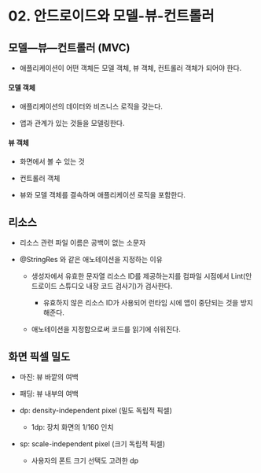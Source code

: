 # 02. 안드로이드와 모델-뷰-컨트롤러

## 모델—뷰—컨트롤러 (MVC)

- 애플리케이션이 어떤 객체든 모델 객체, 뷰 객체, 컨트롤러 객체가 되어야 한다.

#### 모델 객체

- 애플리케이션의 데이터와 비즈니스 로직을 갖는다.

- 앱과 관계가 있는 것들을 모델링한다.

#### 뷰 객체

- 화면에서 볼 수 있는 것

- 컨트롤러 객체

- 뷰와 모델 객체를 결속하며 애플리케이션 로직을 포함한다.

## 리소스

- 리소스 관련 파일 이름은 공백이 없는 소문자

- @StringRes 와 같은 애노테이션을 지정하는 이유

	- 생성자에서 유효한 문자열 리소스 ID를 제공하는지를 컴파일 시점에서 Lint(안드로이드 스튜디오 내장 코드 검사기)가 검사한다.
	
		- 유효하지 않은 리소스 ID가 사용되어 런타임 시에 앱이 중단되는 것을 방지해준다.

	- 애노테이션을 지정함으로써 코드를 읽기에 쉬워진다.

## 화면 픽셀 밀도

- 마진: 뷰 바깥의 여백

- 패딩: 뷰 내부의 여백

- dp: density-independent pixel (밀도 독립적 픽셀)

	- 1dp: 장치 화면의 1/160 인치

- sp: scale-independent pixel (크기 독립적 픽셀)

	- 사용자의 폰트 크기 선택도 고려한 dp

